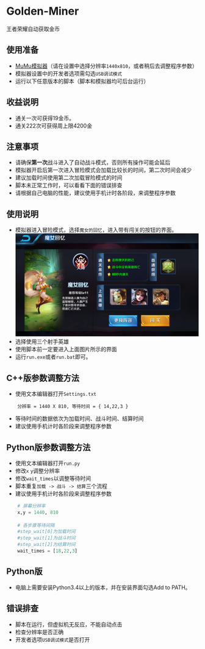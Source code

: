 # Golden-Miner
王者荣耀自动获取金币

## 使用准备
- [MuMu模拟器](http://mumu.163.com/)（请在设置中选择分辨率`1440x810`，或者稍后去调整程序参数）
- 模拟器设置中的开发者选项需勾选`USB调试模式`
- 运行以下任意版本的脚本（脚本和模拟器均可后台运行）

## 收益说明
- 通关一次可获得19金币。
- 通关222次可获得周上限4200金

## 注意事项
- 请确保**第一次**战斗进入了自动战斗模式，否则所有操作可能会延后
- 模拟器开启后第一次进入冒险模式会加载比较长的时间，第二次时间会减少
- 建议加载时间使用第二次加载冒险模式的时间
- 脚本未正常工作时，可以看看下面的错误排查
- 请根据自己电脑的性能，建议使用手机计时各阶段，来调整程序参数

## 使用说明
- 模拟器进入冒险模式，选择`魔女的回忆`，进入带有闯关的按钮的界面。
![pic](https://github.com/Henvy-Mango/Golden-Miner/raw/master/pic.png)
- 选择使用三个射手英雄
- 使用脚本前一定要进入上面图片所示的界面
- 运行`run.exe`或者`run.bat`即可。

## C++版参数调整方法
- 使用文本编辑器打开`Settings.txt`
```
	分辨率 = 1440 X 810, 等待时间 = { 14,22,3 }
```
- 等待时间的数据依次为加载时间、战斗时间、结算时间
- 建议使用手机计时各阶段来调整程序参数

## Python版参数调整方法 
- 使用文本编辑器打开`run.py`
- 修改`x` `y`调整分辨率
- 修改`wait_times`以调整等待时间
- 脚本重复`加载 -> 战斗 -> 结算`三个流程
- 建议使用手机计时各阶段来调整程序参数
```python
	# 屏幕分辨率
	x,y = 1440, 810

	# 各步骤等待间隔
	#step_wait[0]为加载时间
	#step_wait[1]为战斗时间
	#step_wait[2]为结算时间
	wait_times = [18,22,3]
```
## Python版
- 电脑上需要安装Python3.4以上的版本，并在安装界面勾选Add to PATH。

## 错误排查
- 脚本在运行，但虚拟机无反应，不能自动点击
- 检查分辨率是否正确
- 开发者选项`USB调试模式`是否打开
